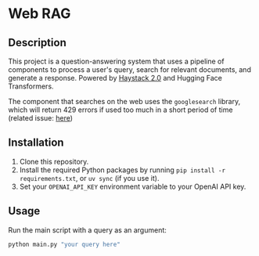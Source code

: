 # Web RAG 

## Description

This project is a question-answering system that uses a pipeline of components to process a user's query, search for relevant documents, and generate a response.
Powered by [Haystack 2.0](https://github.com/deepset-ai/haystack) and Hugging Face Transformers.

The component that searches on the web uses the `googlesearch` library, which will return 429 errors if used too much in a short period of time (related issue: [here](https://github.com/Nv7-GitHub/googlesearch/issues/61))


## Installation

1. Clone this repository.
2. Install the required Python packages by running `pip install -r requirements.txt`, or `uv sync` (if you use it).
3. Set your `OPENAI_API_KEY` environment variable to your OpenAI API key.

## Usage

Run the main script with a query as an argument:

```sh
python main.py "your query here"
```




